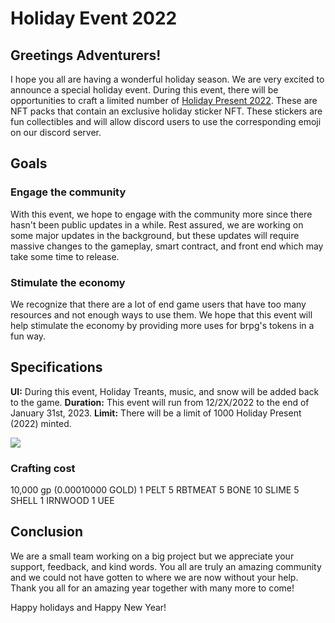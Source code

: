 # Holiday Event 2022

## Greetings Adventurers!

I hope you all are having a wonderful holiday season. We are very excited to announce a special holiday event. During this event, there will be opportunities to craft a limited number of [Holiday Present 2022](../packs/holiday-present-2022). These are NFT packs that contain an exclusive holiday sticker NFT. These stickers are fun collectibles and will allow discord users to use the corresponding emoji on our discord server.

## Goals

### Engage the community

With this event, we hope to engage with the community more since there hasn't been public updates in a while. Rest assured, we are working on some major updates in the background, but these updates will require massive changes to the gameplay, smart contract, and front end which may take some time to release.

### Stimulate the economy

We recognize that there are a lot of end game users that have too many resources and not enough ways to use them. We hope that this event will help stimulate the economy by providing more uses for brpg's tokens in a fun way.

## Specifications

**UI:** During this event, Holiday Treants, music, and snow will be added back to the game.
**Duration:** This event will run from 12/2X/2022 to the end of January 31st, 2023.
**Limit:** There will be a limit of 1000 Holiday Present (2022) minted.

<a href="../packs/holiday-present-2022">
    <img src="https://atomichub-ipfs.com/ipfs/QmUv4MvXxeGAXo3RHx3UpBJ15Xt8eaSwiycgHxqaFQPRTa" />
</a>

### Crafting cost

10,000 gp (0.00010000 GOLD)
1 PELT
5 RBTMEAT
5 BONE
10 SLIME
5 SHELL
1 IRNWOOD
1 UEE

## Conclusion

We are a small team working on a big project but we appreciate your support, feedback, and kind words. You all are truly an amazing community and we could not have gotten to where we are now without your help. Thank you all for an amazing year together with many more to come!

Happy holidays and Happy New Year!
